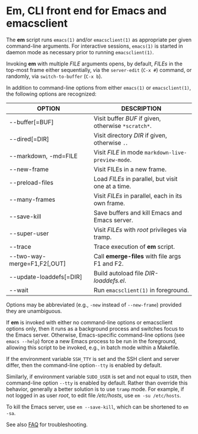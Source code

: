 # Em, CLI front end for Emacs and emacsclient
The __em__ script runs `emacs(1)` and/or `emacsclient(1)` as appropriate per
given command-line arguments. For interactive sessions, `emacs(1)` is
started in daemon mode as necessary prior to running `emacsclient(1)`.

Invoking __em__ with multiple _FILE_ arguments opens, by default,
_FILEs_ in the top-most frame either sequentially, via the
`server-edit` (`C-x #`) command, or randomly, via `switch-to-buffer`
(`C-x b`).

In addition to command-line options from either `emacs(1)` or `emacsclient(1)`,
the following options are recognized:

  OPTION                      | DESCRIPTION
  -----------------------     |------------
  --buffer[=BUF]              | Visit buffer _BUF_ if given, otherwise `*scratch*`.
  --dired[=DIR]               | Visit directory _DIR_ if given, otherwise `.`.
  --markdown, -md=FILE        | Visit _FILE_ in mode `markdown-live-preview-mode`.
  --new-frame                 | Visit FILEs in a new frame.
  --preload-files             | Load _FILEs_ in parallel, but visit one at a time.
  --many-frames               | Visit _FILEs_ in parallel, each in its own frame.
  --save-kill                 | Save buffers and kill Emacs and Emacs server.
  --super-user                | Visit _FILEs_ with _root_ privileges via tramp.
  --trace                     | Trace execution of __em__ script.
  --two-way-merge=F1,F2[,OUT] | Call __emerge-files__ with file args F1 and F2.
  --update-loaddefs[=DIR]     | Build autoload file _DIR-loaddefs.el_.
  --wait                      | Run `emacsclient(1)` in foreground.

Options may be abbreviated (e.g., `-new` instead of `--new-frame`)
provided they are unambiguous.

If __em__ is invoked with either no command-line options or
emacsclient options only, then it runs as a background process and
switches focus to the Emacs server. Otherwise, Emacs-specific
command-line options (see `emacs --help`) force a new Emacs process
to be run in the foreground, allowing this script to be invoked,
e.g., in batch mode within a Makefile.

If the environment variable `SSH_TTY` is set and the SSH client and server
differ, then the command-line option`--tty`  is enabled by default.

Similarly, if environment variable `SUDO_USER` is set and not equal to
`USER`, then command-line option `--tty` is enabled by default. Rather
than override this behavior, generally a better solution is to use
`tramp` mode. For example, if not logged in as user _root_, to edit
file _/etc/hosts_, use `em -su /etc/hosts`.

To kill the Emacs server, use `em --save-kill`, which can be shortened
to `em -sa`.

See also [FAQ](https://github.com/slewsys/emacs-cli-front-end/blob/master/FAQ.md)
for troubleshooting.
